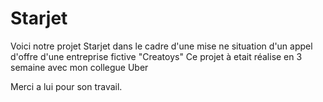 # Starjet
Voici notre projet Starjet dans le cadre d'une mise ne situation d'un appel d'offre d'une entreprise fictive "Creatoys"
Ce projet à etait réalise en 3 semaine avec mon collegue Uber 

Merci a lui pour son travail.
